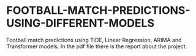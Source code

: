 # FOOTBALL-MATCH-PREDICTIONS-USING-DIFFERENT-MODELS
Football match predictions using TiDE, Linear Regression, ARIMA and Transformer models.
In the pdf file there is the report about the project.
